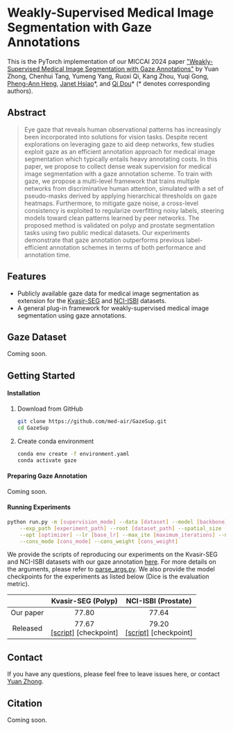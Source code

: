 # Weakly-Supervised Medical Image Segmentation with Gaze Annotations
This is the PyTorch implementation of our MICCAI 2024 paper ["Weakly-Supervised Medical Image Segmentation with Gaze Annotations"]() by Yuan Zhong, Chenhui Tang, Yumeng Yang, Ruoxi Qi, Kang Zhou, Yuqi Gong, [Pheng-Ann Heng](https://www.cse.cuhk.edu.hk/~pheng/), [Janet Hsiao](https://jhhsiao.people.ust.hk/)\*, and [Qi Dou](https://www.cse.cuhk.edu.hk/~qdou/)\* (\* denotes corresponding authors).

## Abstract

> Eye gaze that reveals human observational patterns has increasingly been incorporated into solutions for vision tasks. Despite recent explorations on leveraging gaze to aid deep networks, few studies exploit gaze as an efficient annotation approach for medical image segmentation which typically entails heavy annotating costs. In this paper, we propose to collect dense weak supervision for medical image segmentation with a gaze annotation scheme. To train with gaze, we propose a multi-level framework that trains multiple networks from discriminative human attention, simulated with a set of pseudo-masks derived by applying hierarchical thresholds on gaze heatmaps. Furthermore, to mitigate gaze noise, a cross-level consistency is exploited to regularize overfitting noisy labels, steering models toward clean patterns learned by peer networks. The proposed method is validated on polyp and prostate segmentation tasks using two public medical datasets. Our experiments demonstrate that gaze annotation outperforms previous label-efficient annotation schemes in terms of both performance and annotation time. 

## Features

- Publicly available gaze data for medical image segmentation as extension for the [Kvasir-SEG](https://datasets.simula.no/kvasir-seg/) and [NCI-ISBI](https://www.cancerimagingarchive.net/analysis-result/isbi-mr-prostate-2013/) datasets.
- A general plug-in framework for weakly-supervised medical image segmentation using gaze annotations.

## Gaze Dataset

Coming soon.

## Getting Started

#### Installation

1. Download from GitHub

   ```bash
   git clone https://github.com/med-air/GazeSup.git
   cd GazeSup
   ```

2. Create conda environment

   ```bash
   conda env create -f environment.yaml
   conda activate gaze
   ```

#### Preparing Gaze Annotation

Coming soon.

#### Running Experiments

```bash
python run.py -m [supervision_mode] --data [dataset] --model [backbone] -bs [batch_size] \
    --exp_path [experiment_path] --root [dataset_path] --spatial_size [image_size] --in_channels [image_channels] \
    --opt [optimizer] --lr [base_lr] --max_ite [maximum_iterations] --num_levels [num_levels] \
    --cons_mode [cons_mode] --cons_weight [cons_weight]
```

We provide the scripts of reproducing our experiments on the Kvasir-SEG and NCI-ISBI datasets with our gaze annotation [here](.\scripts). For more details on the arguments, please refer to [parse_args.py](.\parse_args.py). We also provide the model checkpoints for the experiments as listed below (Dice is the evaluation metric).

|           |                      Kvasir-SEG (Polyp)                      |                     NCI-ISBI (Prostate)                      |
| :-------: | :----------------------------------------------------------: | :----------------------------------------------------------: |
| Our paper |                            77.80                             |                            77.64                             |
| Released  | 77.67<br />[[script]](./scripts/gazesup_kvasir_2_levels.sh) [checkpoint] | 79.20<br />[[script]](./scripts/gazesup_prostate_2_levels) [checkpoint] |

## Contact

If you have any questions, please feel free to leave issues here, or contact [Yuan Zhong](mailto:yuanzhong@link.cuhk.edu.hk).

## Citation

Coming soon.